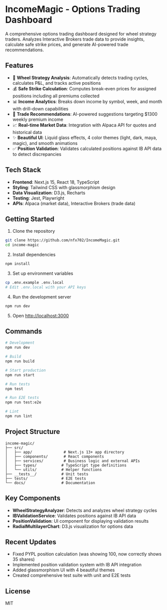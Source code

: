 # IncomeMagic - Options Trading Dashboard

A comprehensive options trading dashboard designed for wheel strategy traders. Analyzes Interactive Brokers trade data to provide insights, calculate safe strike prices, and generate AI-powered trade recommendations.

## Features

- 🎯 **Wheel Strategy Analysis**: Automatically detects trading cycles, calculates P&L, and tracks active positions
- 💰 **Safe Strike Calculation**: Computes break-even prices for assigned positions including all premiums collected
- 📊 **Income Analytics**: Breaks down income by symbol, week, and month with drill-down capabilities
- 🤖 **Trade Recommendations**: AI-powered suggestions targeting $1300 weekly premium income
- 📈 **Real-time Market Data**: Integration with Alpaca API for quotes and historical data
- ✨ **Beautiful UI**: Liquid glass effects, 4 color themes (light, dark, maya, magic), and smooth animations
- ✅ **Position Validation**: Validates calculated positions against IB API data to detect discrepancies

## Tech Stack

- **Frontend**: Next.js 15, React 18, TypeScript
- **Styling**: Tailwind CSS with glassmorphism design
- **Data Visualization**: D3.js, Recharts
- **Testing**: Jest, Playwright
- **APIs**: Alpaca (market data), Interactive Brokers (trade data)

## Getting Started

1. Clone the repository
```bash
git clone https://github.com/nfx702/IncomeMagic.git
cd income-magic
```

2. Install dependencies
```bash
npm install
```

3. Set up environment variables
```bash
cp .env.example .env.local
# Edit .env.local with your API keys
```

4. Run the development server
```bash
npm run dev
```

5. Open [http://localhost:3000](http://localhost:3000)

## Commands

```bash
# Development
npm run dev

# Build
npm run build

# Start production
npm run start

# Run tests
npm test

# Run E2E tests
npm run test:e2e

# Lint
npm run lint
```

## Project Structure

```
income-magic/
├── src/
│   ├── app/              # Next.js 13+ app directory
│   ├── components/       # React components
│   ├── services/         # Business logic and external APIs
│   ├── types/           # TypeScript type definitions
│   └── utils/           # Helper functions
├── __tests__/           # Unit tests
├── tests/               # E2E tests
└── docs/                # Documentation
```

## Key Components

- **WheelStrategyAnalyzer**: Detects and analyzes wheel strategy cycles
- **IBValidationService**: Validates positions against IB API data
- **PositionValidation**: UI component for displaying validation results
- **RadialMultilayerChart**: D3.js visualization for options data

## Recent Updates

- Fixed PYPL position calculation (was showing 100, now correctly shows 35 shares)
- Implemented position validation system with IB API integration
- Added glassmorphism UI with 4 beautiful themes
- Created comprehensive test suite with unit and E2E tests

## License

MIT